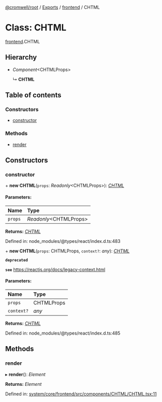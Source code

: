 [@cromwell/root](../README.md) / [Exports](../modules.md) / [frontend](../modules/frontend.md) / CHTML

# Class: CHTML

[frontend](../modules/frontend.md).CHTML

## Hierarchy

* *Component*<CHTMLProps\>

  ↳ **CHTML**

## Table of contents

### Constructors

- [constructor](frontend.chtml.md#constructor)

### Methods

- [render](frontend.chtml.md#render)

## Constructors

### constructor

\+ **new CHTML**(`props`: *Readonly*<CHTMLProps\>): [*CHTML*](frontend.chtml.md)

#### Parameters:

Name | Type |
:------ | :------ |
`props` | *Readonly*<CHTMLProps\> |

**Returns:** [*CHTML*](frontend.chtml.md)

Defined in: node_modules/@types/react/index.d.ts:483

\+ **new CHTML**(`props`: CHTMLProps, `context?`: *any*): [*CHTML*](frontend.chtml.md)

**`deprecated`** 

**`see`** https://reactjs.org/docs/legacy-context.html

#### Parameters:

Name | Type |
:------ | :------ |
`props` | CHTMLProps |
`context?` | *any* |

**Returns:** [*CHTML*](frontend.chtml.md)

Defined in: node_modules/@types/react/index.d.ts:485

## Methods

### render

▸ **render**(): *Element*

**Returns:** *Element*

Defined in: [system/core/frontend/src/components/CHTML/CHTML.tsx:11](https://github.com/CromwellCMS/Cromwell/blob/ccdbdd0/system/core/frontend/src/components/CHTML/CHTML.tsx#L11)
